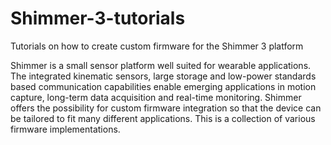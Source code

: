 # Shimmer-3-tutorials
Tutorials on how to create custom firmware for the Shimmer 3 platform

Shimmer is a small sensor platform well suited for wearable applications. The integrated kinematic sensors, large storage and low-power standards based communication capabilities enable emerging applications in motion capture, long-term data acquisition and real-time monitoring. Shimmer offers the possibility for custom firmware integration so that the device can be tailored to fit many different applications. This is a collection of various firmware implementations.
